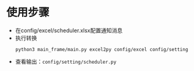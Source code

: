 
# 使用步骤
* 在config/excel/scheduler.xlsx配置通知消息
* 执行转换
  ~~~
  python3 main_frame/main.py excel2py config/excel config/setting
  ~~~
* 查看输出：`config/setting/scheduler.py`


